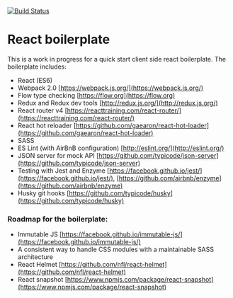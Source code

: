 [![Build Status](https://img.shields.io/travis/gethyn1/React-Redux-boilerplate.svg?style=flat-square)](https://travis-ci.org/gethyn1/React-Redux-boilerplate)

# React boilerplate

This is a work in progress for a quick start client side react boilerplate. The boilerplate includes:

- React (ES6)
- Webpack 2.0 [https://webpack.js.org/](https://webpack.js.org/)
- Flow type checking [https://flow.org](https://flow.org)
- Redux and Redux dev tools [http://redux.js.org/](http://redux.js.org/)
- React router v4 [https://reacttraining.com/react-router/](https://reacttraining.com/react-router/)
- React hot reloader [https://github.com/gaearon/react-hot-loader](https://github.com/gaearon/react-hot-loader)
- SASS
- ES Lint (with AirBnB configuration) [http://eslint.org/](http://eslint.org/)
- JSON server for mock API [https://github.com/typicode/json-server](https://github.com/typicode/json-server)
- Testing with Jest and Enzyme [https://facebook.github.io/jest/](https://facebook.github.io/jest/), [https://github.com/airbnb/enzyme](https://github.com/airbnb/enzyme)
- Husky git hooks [https://github.com/typicode/husky](https://github.com/typicode/husky)

### Roadmap for the boilerplate:

- Immutable JS [https://facebook.github.io/immutable-js/](https://facebook.github.io/immutable-js/)
- A consistent way to handle CSS modules with a maintainable SASS architecture
- React Helmet [https://github.com/nfl/react-helmet](https://github.com/nfl/react-helmet)
- React snapshot [https://www.npmjs.com/package/react-snapshot](https://www.npmjs.com/package/react-snapshot)
